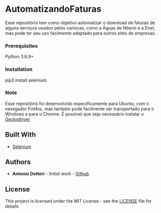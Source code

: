# AutomatizandoFaturas
Esse repositório tem como objetivo automatizar o download de faturas de alguns serviços usados pelos cariocas, como a Águas de Niterói e a Enel, mas pode ter seu uso facilmente adaptado para outros sites de empresas.

### Prerequisites
Python 3.6.9+

### Installation
pip3 install selenium

### Note
Esse repositório foi desenvolvido especificamente para Ubuntu, com o navegador Firefox, mas também pode facilmente ser transportado para o Windows e para o Chrome.
É possível que seja necessário instalar o [Geckodriver](https://github.com/mozilla/geckodriver/releases)

## Built With
* [Selenium](https://github.com/SeleniumHQ/selenium/tree/master/py)

## Authors
* **Antonio Dottori** - *Initial work* - [Github](https://github.com/aadottori)

## License
This project is licensed under the MIT License - see the [LICENSE](LICENSE) file for details
